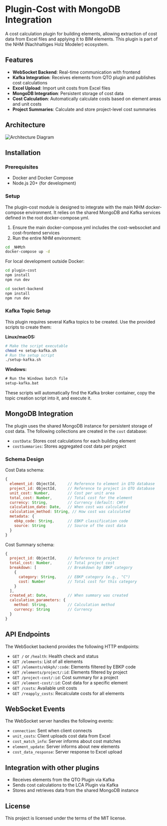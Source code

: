 # Plugin-Cost with MongoDB Integration

A cost calculation plugin for building elements, allowing extraction of cost data from Excel files and applying it to BIM elements. This plugin is part of the NHM (Nachhaltiges Holz Modeler) ecosystem.

## Features

- **WebSocket Backend**: Real-time communication with frontend
- **Kafka Integration**: Receives elements from QTO plugin and publishes cost calculations
- **Excel Upload**: Import unit costs from Excel files
- **MongoDB Integration**: Persistent storage of cost data
- **Cost Calculation**: Automatically calculate costs based on element areas and unit costs
- **Project Summaries**: Calculate and store project-level cost summaries

## Architecture

![Architecture Diagram](https://mermaid.ink/img/pako:eNqNkl1rwjAUhv9KyVUHGtqaD9crmdOxIbSbDnZRSJpTjW2ykmTMIv73JbVurLDtKuQ9z3nenJyEYZ1xwASWwKygFBGzaLrFb_bK3vAOl9V1y1g32q3DQVJVxeHcJnfbfLu77NuMfJVCf1KNZ5bPJFcO9zCfKsmEBHSyuuIW1RMPM7ApLa5FjA7opQBbMw28sdjAD2FIeQQ8aTEsqSg1pE9pI4GGgBTjDpikpwSHMJUcnlILJXLCmjIU8h0QwVXFoBBDO-d6XchgDiqgEYvZnhzq9Zz7CxUQzD_aEZ_QLvtgxHJD2Aq0OY34BwxQoEY2jHIFpPUURiBXQd8DdyQ-B--xtw9fDnx1WG4aUGOgGDWnCazwk9wP4XQj5eHXr4a-jK8PXrHWfeSLHjnX0Zx01JYCqzyYi7wP9bFwC4l0oZSAEoEXO4EGPD5LU-kDPH5UOd9SfJJa6X8eGSsVc9Ks6xOmfkG6hs0JYgJXbCPBtE-D3-iLCVGb8JIJqbFgwjbTlMT2bkJyP76hzNYkBvpjI5fUXULUt8c?type=png)

## Installation

### Prerequisites

- Docker and Docker Compose
- Node.js 20+ (for development)

### Setup

The plugin-cost module is designed to integrate with the main NHM docker-compose environment. It relies on the shared MongoDB and Kafka services defined in the root docker-compose.yml.

1. Ensure the main docker-compose.yml includes the cost-websocket and cost-frontend services
2. Run the entire NHM environment:

```bash
cd _NHMzh
docker-compose up -d
```

For local development outside Docker:

```bash
cd plugin-cost
npm install
npm run dev

cd socket-backend
npm install
npm run dev
```

### Kafka Topic Setup

This plugin requires several Kafka topics to be created. Use the provided scripts to create them:

**Linux/macOS:**

```bash
# Make the script executable
chmod +x setup-kafka.sh
# Run the setup script
./setup-kafka.sh
```

**Windows:**

```cmd
# Run the Windows batch file
setup-kafka.bat
```

These scripts will automatically find the Kafka broker container, copy the topic creation script into it, and execute it.

## MongoDB Integration

The plugin uses the shared MongoDB instance for persistent storage of cost data. The following collections are created in the `cost` database:

- `costData`: Stores cost calculations for each building element
- `costSummaries`: Stores aggregated cost data per project

### Schema Design

Cost Data schema:

```javascript
{
  element_id: ObjectId,     // Reference to element in QTO database
  project_id: ObjectId,     // Reference to project in QTO database
  unit_cost: Number,        // Cost per unit area
  total_cost: Number,       // Total cost for the element
  currency: String,         // Currency (default: CHF)
  calculation_date: Date,   // When cost was calculated
  calculation_method: String, // How cost was calculated
  metadata: {
    ebkp_code: String,      // EBKP classification code
    source: String          // Source of the cost data
  }
}
```

Cost Summary schema:

```javascript
{
  project_id: ObjectId,     // Reference to project
  total_cost: Number,       // Total project cost
  breakdown: [              // Breakdown by EBKP category
    {
      category: String,     // EBKP category (e.g., "C")
      cost: Number          // Total cost for this category
    }
  ],
  created_at: Date,         // When summary was created
  calculation_parameters: {
    method: String,         // Calculation method
    currency: String        // Currency
  }
}
```

## API Endpoints

The WebSocket backend provides the following HTTP endpoints:

- `GET /` or `/health`: Health check and status
- `GET /elements`: List of all elements
- `GET /elements/ebkph/:code`: Elements filtered by EBKP code
- `GET /elements/project/:id`: Elements filtered by project
- `GET /project-cost/:id`: Cost summary for a project
- `GET /element-cost/:id`: Cost data for a specific element
- `GET /costs`: Available unit costs
- `GET /reapply_costs`: Recalculate costs for all elements

## WebSocket Events

The WebSocket server handles the following events:

- `connection`: Sent when client connects
- `unit_costs`: Client uploads cost data from Excel
- `cost_match_info`: Server informs about cost matches
- `element_update`: Server informs about new elements
- `cost_data_response`: Server response to Excel upload

## Integration with other plugins

- Receives elements from the QTO Plugin via Kafka
- Sends cost calculations to the LCA Plugin via Kafka
- Stores and retrieves data from the shared MongoDB instance

## License

This project is licensed under the terms of the MIT license.
